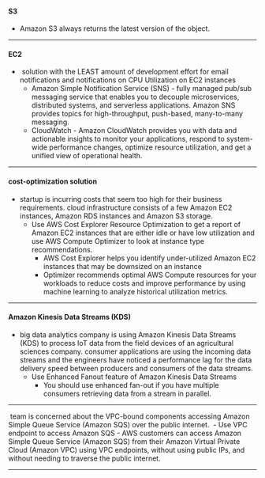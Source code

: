 #### **S3**
- Amazon S3 always returns the latest version of the object.

---
#### **EC2**
-  solution with the LEAST amount of development effort for email notifications and notifications on CPU Utilization on EC2 instances
	- Amazon Simple Notification Service (SNS) - fully managed pub/sub messaging service that enables you to decouple microservices, distributed systems, and serverless applications. Amazon SNS provides topics for high-throughput, push-based, many-to-many messaging.
	- CloudWatch - Amazon CloudWatch provides you with data and actionable insights to monitor your applications, respond to system-wide performance changes, optimize resource utilization, and get a unified view of operational health.

---
#### **cost-optimization solution**
- startup is incurring costs that seem too high for their business requirements. cloud infrastructure consists of a few Amazon EC2 instances, Amazon RDS instances and Amazon S3 storage.
	- Use AWS Cost Explorer Resource Optimization to get a report of Amazon EC2 instances that are either idle or have low utilization and use AWS Compute Optimizer to look at instance type recommendations.
		- AWS Cost Explorer helps you identify under-utilized Amazon EC2 instances that may be downsized on an instance
		- Optimizer recommends optimal AWS Compute resources for your workloads to reduce costs and improve performance by using machine learning to analyze historical utilization metrics.

---
#### **Amazon Kinesis Data Streams (KDS)**
- big data analytics company is using Amazon Kinesis Data Streams (KDS) to process IoT data from the field devices of an agricultural sciences company. consumer applications are using the incoming data streams and the engineers have noticed a performance lag for the data delivery speed between producers and consumers of the data streams.
	- Use Enhanced Fanout feature of Amazon Kinesis Data Streams
		- You should use enhanced fan-out if you have multiple consumers retrieving data from a stream in parallel.

---
 team is concerned about the VPC-bound components accessing Amazon Simple Queue Service (Amazon SQS) over the public internet.
 - Use VPC endpoint to access Amazon SQS - AWS customers can access Amazon Simple Queue Service (Amazon SQS) from their Amazon Virtual Private Cloud (Amazon VPC) using VPC endpoints, without using public IPs, and without needing to traverse the public internet.

---
